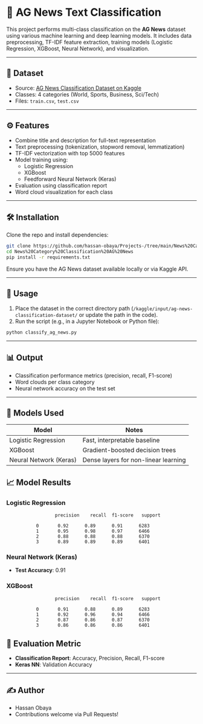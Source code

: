 # 📰 AG News Text Classification

This project performs multi-class classification on the **AG News** dataset using various machine learning and deep learning models. It includes data preprocessing, TF-IDF feature extraction, training models (Logistic Regression, XGBoost, Neural Network), and visualization.

---

## 📂 Dataset

- Source: [AG News Classification Dataset on Kaggle](https://www.kaggle.com/datasets/amananandrai/ag-news-classification-dataset)
- Classes: 4 categories (World, Sports, Business, Sci/Tech)
- Files: `train.csv`, `test.csv`

---

## ⚙️ Features

- Combine title and description for full-text representation
- Text preprocessing (tokenization, stopword removal, lemmatization)
- TF-IDF vectorization with top 5000 features
- Model training using:
  - Logistic Regression
  - XGBoost
  - Feedforward Neural Network (Keras)
- Evaluation using classification report
- Word cloud visualization for each class

---

## 🛠 Installation

Clone the repo and install dependencies:

```bash
git clone https://github.com/hassan-obaya/Projects-/tree/main/News%20Category%20Classification%20AG%20News.git
cd News%20Category%20Classification%20AG%20News
pip install -r requirements.txt
````

Ensure you have the AG News dataset available locally or via Kaggle API.

---

## 🚀 Usage

1. Place the dataset in the correct directory path (`/kaggle/input/ag-news-classification-dataset/` or update the path in the code).
2. Run the script (e.g., in a Jupyter Notebook or Python file):

```bash
python classify_ag_news.py
```

---

## 📊 Output

* Classification performance metrics (precision, recall, F1-score)
* Word clouds per class category
* Neural network accuracy on the test set

---

## 🧠 Models Used

| Model                  | Notes                                |
| ---------------------- | ------------------------------------ |
| Logistic Regression    | Fast, interpretable baseline         |
| XGBoost                | Gradient-boosted decision trees      |
| Neural Network (Keras) | Dense layers for non-linear learning |

## 📈 Model Results

### Logistic Regression

```
                  precision    recall  f1-score   support

           0       0.92      0.89      0.91      6283
           1       0.95      0.98      0.97      6466
           2       0.88      0.88      0.88      6370
           3       0.89      0.89      0.89      6401
```

### Neural Network (Keras)

* **Test Accuracy**: 0.91

### XGBoost

```
                  precision    recall  f1-score   support

           0       0.91      0.88      0.89      6283
           1       0.92      0.96      0.94      6466
           2       0.87      0.86      0.87      6370
           3       0.86      0.86      0.86      6401

```


## 🧪 Evaluation Metric

* **Classification Report**: Accuracy, Precision, Recall, F1-score
* **Keras NN**: Validation Accuracy

---

## ✍️ Author

* Hassan Obaya
* Contributions welcome via Pull Requests!


